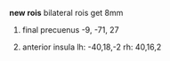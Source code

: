 **new rois**
bilateral rois get 8mm

1. final precuenus
    -9, -71, 27

2. anterior insula
    lh: -40,18,-2
    rh: 40,16,2
